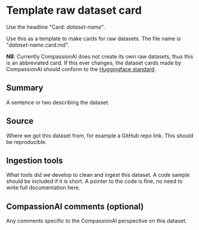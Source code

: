 # Template raw dataset card

Use the headline "Card: _dataset-name_".

Use this as a template to make cards for raw datasets. The file name is "_dataset-name_.card.md".

**NB**: Currently CompassionAI does not create its own raw datasets, thus this is an abbreviated card. If this ever changes, the dataset cards made by CompassionAI should conform to the [Huggingface standard](https://github.com/huggingface/datasets/blob/master/templates/README_guide.md).

## Summary

A sentence or two describing the dataset.

## Source

Where we got this dataset from, for example a GitHub repo link. This should be reproducible.

## Ingestion tools

What tools did we develop to clean and ingest this dataset. A code sample should be included if it is short. A pointer to the code is fine, no need to write full documentation here.

## CompassionAI comments (optional)

Any comments specific to the CompassionAI perspective on this dataset.
